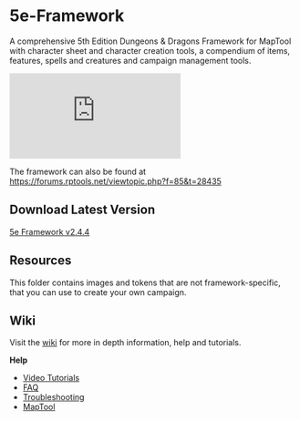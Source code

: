 # 5e-Framework

A comprehensive 5th Edition Dungeons & Dragons Framework for MapTool with character sheet and character creation tools, a compendium of items, features, spells and creatures and campaign management tools.

![screenshot](https://forums.rptools.net/download/file.php?id=10024)

The framework can also be found at https://forums.rptools.net/viewtopic.php?f=85&t=28435

## Download Latest Version

[5e Framework v2.4.4](https://github.com/rtakehara/5e-Framework/blob/master/Versions/5e%20Framework%202.4.4.cmpgn?raw=true)

## Resources

This folder contains images and tokens that are not framework-specific, that you can use to create your own campaign.

## Wiki

Visit the [wiki](https://github.com/rtakehara/5e-Framework/wiki) for more in depth information, help and tutorials.

**Help**

- [Video Tutorials](https://github.com/rtakehara/5e-Framework/wiki/Video-Tutorials)
- [FAQ](https://github.com/rtakehara/5e-Framework/wiki/FAQ)
- [Troubleshooting](https://github.com/rtakehara/5e-Framework/wiki/Troubleshooting)
- [MapTool](https://github.com/rtakehara/5e-Framework/wiki/MapTool)
